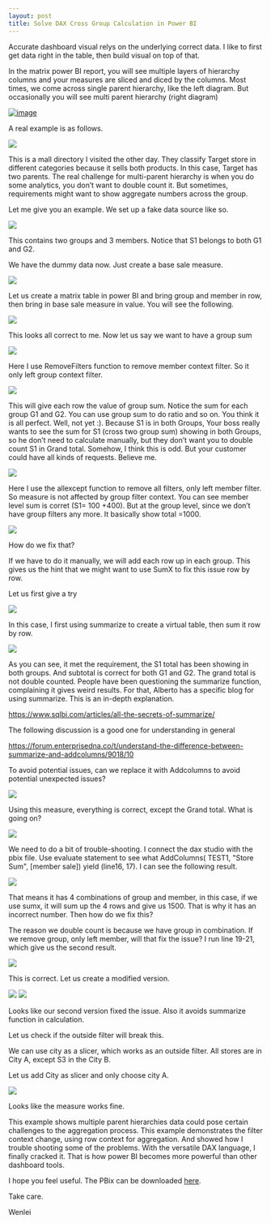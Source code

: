 ```yaml
---
layout: post
title: Solve DAX Cross Group Calculation in Power BI 
---
```


Accurate dashboard visual relys on the underlying correct data. I like to first get data right in the table, then build visual on top of that.  

In the matrix power BI report, you will see multiple layers of hierarchy columns and your measures are sliced and diced by the columns.  Most times, we come across single parent hierarchy, like the left diagram. But occasionally you will see multi parent hierarchy (right diagram)  

[![image](/images/blog45/hierarchy.PNG)](https://dwbi1.wordpress.com/2017/10/18/hierarchy-with-multiple-parents/)   

A real example is as follows.

<img src="/images/blog45/store.PNG">  

This is a mall directory I visited the other day. They classify Target store in different categories because it sells both products. In this case, Target has two parents. The real challenge for multi-parent hierarchy is when you do some analytics, you don’t want to double count it.  But sometimes, requirements might want to show aggregate numbers across the group. 

Let me give you an example.  We set up a fake data source like so.  

<img src="/images/blog45/fake_table.PNG">  

This contains two groups and  3 members.  Notice that S1 belongs to both G1 and G2.   

We have the dummy data now.  Just create a base sale measure.  

<img src="/images/blog45/base_sale_formula.PNG">  

Let us create a matrix table in power BI and bring group and member in row, then bring in base sale measure in value.  You will see the following. 

<img src="/images/blog45/base.PNG">   

This looks all correct to me.  Now let us say we want to have a group sum   

<img src="/images/blog45/group_dax.PNG">     

Here I use RemoveFilters function to remove member context filter. So it only left group context filter.   

<img src="/images/blog45/group_sum.PNG"> 

This will give each row the value of group sum.  Notice the sum for each group G1 and G2.   You can use group sum to do ratio and so on.  You think it is all perfect.  Well, not yet  :). Because S1  is in both Groups, Your boss really wants to see  the sum for S1 (cross two group sum) showing in both Groups, so he don’t need to calculate manually,  but they don’t want you to double count S1 in Grand total. Somehow, I think this is odd. But your customer could have all kinds of requests. Believe me.  

<img src="/images/blog45/member_sale_dax.PNG">  

Here I use the allexcept function to remove all filters, only left  member filter.  So measure is not  affected by group  filter context.  You can  see member level sum  is corret (S1= 100 +400).  But at the group level,   since we don’t have group filters any more. It basically show total =1000. 

<img src="/images/blog45/subgroup_not_correct.PNG">  

How do we fix that?  

If we have to do it manually, we will add each row up in each group.  This gives us the hint that we might want to use SumX to fix this issue row by row.  

Let us first give a try 

<img src="/images/blog45/member_sale_subgroup.PNG">  

In this case, I first using summarize to create a virtual table, then sum it row by row.  

<img src="/images/blog45/correct.PNG">  

As you can see, it met the requirement, the S1 total has been showing in both groups. And subtotal is correct for both G1 and G2.  The grand total is not double counted.
People have been questioning the summarize function, complaining it gives weird results. For that, Alberto has a specific blog for using summarize.  This is an in-depth explanation.  

<https://www.sqlbi.com/articles/all-the-secrets-of-summarize/>  

The following discussion is a good one for understanding in general  

<https://forum.enterprisedna.co/t/understand-the-difference-between-summarize-and-addcolumns/9018/10>

To avoid potential issues, can we replace it with Addcolumns to avoid potential unexpected issues?  

<img src="/images/blog45/add_column1.PNG">  

Using this measure, everything is correct, except the Grand total.  What is going on?  

<img src="/images/blog45/add_column1_result.PNG">   

We need to do a bit of trouble-shooting.  I connect the dax studio with the pbix file.  Use evaluate statement to see what AddColumns( TEST1, "Store Sum", [member sale])  yield  (line16, 17).  I can see the following result.

<img src="/images/blog45/result1.PNG"> 

That means it has 4 combinations of group and member, in this case, if we use sumx, it will sum up the 4 rows and give us 1500.   That is why it has an incorrect number.  Then how do we fix this?  

The reason we double count is because we have  group in combination.  If we remove group, only left member, will that fix the issue?   I run line 19-21, which give us the second result.  

<img src="/images/blog45/result2.PNG">  

This is correct. Let us create a modified version.    

<img src="/images/blog45/add_column2.PNG">  

<img src="/images/blog45/add_column2_result.PNG">  

Looks like our second version fixed the issue. Also it avoids summarize function in calculation.  

Let us check if the outside filter will break this.  

We can use city as a slicer, which works as an outside filter. All stores are in City A, except S3 in the City B.  

Let us add City as slicer and only choose city A.  

<img src="/images/blog45/city_filter.PNG">  

Looks like the measure works fine.  
 
This example shows multiple parent hierarchies data could pose certain challenges to the aggregation process.  This example demonstrates the filter context change, using row context for aggregation. And showed how I trouble shooting some of the problems.  With the versatile DAX language, I finally cracked it.  That is how power BI becomes more powerful than other dashboard tools.  

I hope you feel useful. The PBix can be downloaded <a href="/Files/blog45.pbix">here</a>.  

Take care.
 
Wenlei
